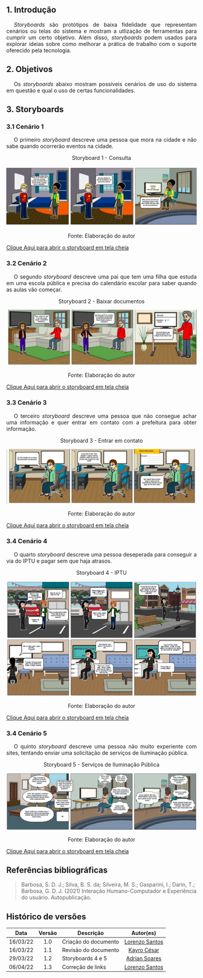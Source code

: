## 1. Introdução

<p style="text-indent: 20px; text-align: justify">
<i>Storyboards</i> são protótipos de baixa fidelidade que representam cenários ou telas do sistema e mostram a utlização de ferramentas para cumprir um certo objetivo. Além disso, <i>storyboards</i> podem usados para explorar ideias sobre como melhorar a prática de trabalho com o suporte oferecido pela tecnologia.
</p>

## 2. Objetivos

<p style="text-indent: 20px; text-align: justify">
Os <i>storyboards</i> abaixo mostram possíveis cenários de uso do sistema em questão e qual o uso de certas funcionalidades.
</p>


## 3. Storyboards


### 3.1 Cenário 1
<p style="text-indent: 20px; text-align: justify">
O primeiro <i>storyboard</i> descreve uma pessoa que mora na cidade e não sabe quando ocorrerão eventos na cidade.</p>


<center>
<figcaption>Storyboard 1 - Consulta</figcaption>

   ![cenario1](https://raw.githubusercontent.com/Interacao-Humano-Computador/2021.2-Prefeitura-de-Passo-Fundo/main/assets/img/cenario1.png)

<figcaption>Fonte: Elaboração do autor</figcaption>
</center>

<a href="https://raw.githubusercontent.com/Interacao-Humano-Computador/2021.2-Prefeitura-de-Passo-Fundo/main/assets/img/cenario1.png">Clique Aqui para abrir o storyboard em tela cheia</a>

### 3.2 Cenário 2
<p style="text-indent: 20px; text-align: justify">
O segundo <i>storyboard</i> descreve uma pai que tem uma filha que estuda em uma escola pública e precisa do calendário escolar para saber quando as aulas vão começar.</p>

<center>
<figcaption>Storyboard 2 - Baixar documentos</figcaption>

   ![cenario2](https://raw.githubusercontent.com/Interacao-Humano-Computador/2021.2-Prefeitura-de-Passo-Fundo/main/assets/img/cenario2.png)

<figcaption>Fonte: Elaboração do autor</figcaption>
</center>

<a href="https://raw.githubusercontent.com/Interacao-Humano-Computador/2021.2-Prefeitura-de-Passo-Fundo/main/assets/img/cenario2.png">Clique Aqui para abrir o storyboard em tela cheia</a>

### 3.3 Cenário 3
<p style="text-indent: 20px; text-align: justify">
O terceiro <i>storyboard</i> descreve uma pessoa que não consegue achar uma informação e quer entrar em contato com a prefeitura para obter informação.</p>

<center>
<figcaption>Storyboard 3 - Entrar em contato</figcaption>

   ![cenario3](https://raw.githubusercontent.com/Interacao-Humano-Computador/2021.2-Prefeitura-de-Passo-Fundo/main/assets/img/cenario3.png)

<figcaption>Fonte: Elaboração do autor</figcaption>
</center>

<a href="https://raw.githubusercontent.com/Interacao-Humano-Computador/2021.2-Prefeitura-de-Passo-Fundo/main/assets/img/cenario3.png">Clique Aqui para abrir o storyboard em tela cheia</a>

### 3.4 Cenário 4
<p style="text-indent: 20px; text-align: justify">
O quarto <i>storyboard</i> descreve uma pessoa deseperada para conseguir a via do IPTU e pagar sem que haja atrasos.</p>

<center>
<figcaption>Storyboard 4 - IPTU</figcaption>

   ![cenario4](https://raw.githubusercontent.com/Interacao-Humano-Computador/2021.2-Prefeitura-de-Passo-Fundo/main/assets/img/cenario4-imprimir-guia-de-iptu.png)

<figcaption>Fonte: Elaboração do autor</figcaption>
</center>


<a href="https://raw.githubusercontent.com/Interacao-Humano-Computador/2021.2-Prefeitura-de-Passo-Fundo/main/assets/img/cenario4-imprimir-guia-de-iptu.png">Clique Aqui para abrir o storyboard em tela cheia</a>

### 3.4 Cenário 5
<p style="text-indent: 20px; text-align: justify">
O  quinto <i>storyboard</i> descreve uma pessoa não muito experiente com sites, tentando enviar uma solicitação de serviços de iluminação pública.</p>

<center>
<figcaption>Storyboard 5 - Serviços de Iluminação Pública</figcaption>

   ![cenario5](https://raw.githubusercontent.com/Interacao-Humano-Computador/2021.2-Prefeitura-de-Passo-Fundo/main/assets/img/cenario5_IluminacaoPublica.png)

<figcaption>Fonte: Elaboração do autor</figcaption>
</center>


<a href="https://raw.githubusercontent.com/Interacao-Humano-Computador/2021.2-Prefeitura-de-Passo-Fundo/main/assets/img/cenario5_IluminacaoPublica.png">Clique Aqui para abrir o storyboard em tela cheia</a>

## Referências bibliográficas

> Barbosa, S. D. J.; Silva, B. S. da; Silveira, M. S.; Gasparini, I.; Darin, T.; Barbosa, G. D. J. (2021) Interação Humano-Computador e Experiência do usuário. Autopublicação.

## Histórico de versões

 | **Data**   | **Versão** | **Descrição**                            |                **Autor(es)**                 |
 | ---------- | :--------: | ---------------------------------------- | :------------------------------------------: |
 | 16/03/22 |    1.0     |    Criação do documento   |        [Lorenzo Santos](https://github.com/lorenzo7377)         |
 | 16/03/22 |    1.1    |    Revisão do documento   |        [Kayro César](https://github.com/kayrocesar)         |
 | 29/03/22 |    1.2   |    Storyboards 4 e 5  |        [Adrian Soares](https://github.com/SwampTG)         |
 | 06/04/22 |    1.3   |  Correção de links  |        [Lorenzo Santos](https://github.com/lorenzo7377)          |
